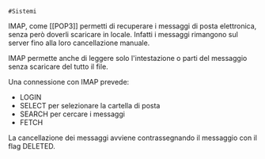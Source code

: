 	#Sistemi 
IMAP, come [[POP3]] permetti di recuperare i messaggi di posta elettronica, senza però doverli scaricare in locale. Infatti i messaggi rimangono sul server fino alla loro cancellazione manuale.

IMAP permette anche di leggere solo l'intestazione o parti del messaggio senza scaricare del tutto il file.

Una connessione con IMAP prevede:
- LOGIN
- SELECT per selezionare la cartella di posta
- SEARCH per cercare i messaggi
- FETCH

La cancellazione dei messaggi avviene contrassegnando il messaggio con il flag DELETED.